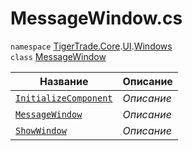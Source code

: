 
# MessageWindow.cs
`namespace` [TigerTrade.Core](../../../../TigerTrade.Core.md).[UI](../../../../TigerTrade.Core/UI.md).[Windows](../../../../TigerTrade.Core/UI/Windows.md)  
    `class` [MessageWindow](../MessageWindow.cs.md)

| Название | Описание |
| --- | --- |
| [`InitializeComponent`](./Методы/InitializeComponent.md) | *Описание* |
| [`MessageWindow`](./Методы/MessageWindow.md) | *Описание* |
| [`ShowWindow`](./Методы/ShowWindow.md) | *Описание* |
